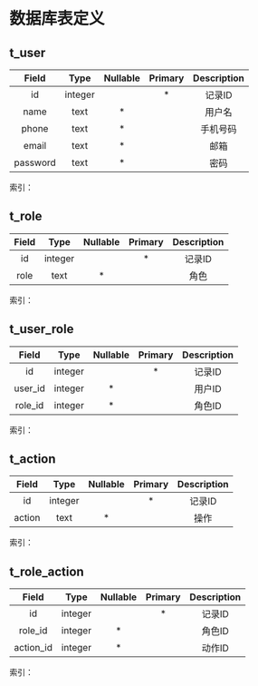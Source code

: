 # 数据库表定义

## t_user



| Field | Type | Nullable | Primary | Description |
| :-: | :-: | :-: | :-: | :-: |
| id | integer |  | * | 记录ID |
| name | text | * |  | 用户名 |
| phone | text | * |  | 手机号码 |
| email | text | * |  | 邮箱 |
| password | text | * |  | 密码 |





索引：


## t_role



| Field | Type | Nullable | Primary | Description |
| :-: | :-: | :-: | :-: | :-: |
| id | integer |  | * | 记录ID |
| role | text | * |  | 角色 |





索引：


## t_user_role



| Field | Type | Nullable | Primary | Description |
| :-: | :-: | :-: | :-: | :-: |
| id | integer |  | * | 记录ID |
| user_id | integer | * |  | 用户ID |
| role_id | integer | * |  | 角色ID |





索引：


## t_action



| Field | Type | Nullable | Primary | Description |
| :-: | :-: | :-: | :-: | :-: |
| id | integer |  | * | 记录ID |
| action | text | * |  | 操作 |





索引：


## t_role_action



| Field | Type | Nullable | Primary | Description |
| :-: | :-: | :-: | :-: | :-: |
| id | integer |  | * | 记录ID |
| role_id | integer | * |  | 角色ID |
| action_id | integer | * |  | 动作ID |





索引：



